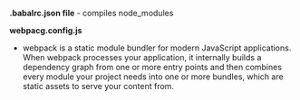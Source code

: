 **.babalrc.json file** - compiles node_modules

**webpacg.config.js**

- webpack is a static module bundler for modern JavaScript applications. When webpack processes your application, it internally builds a dependency graph from one or more entry points and then combines every module your project needs into one or more bundles, which are static assets to serve your content from.
